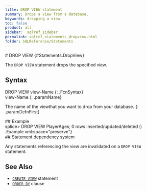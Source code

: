 ```yaml
---
title: DROP VIEW statement
summary: Drops a view from a database.
keywords: dropping a view
toc: false
product: all
sidebar:  sqlref_sidebar
permalink: sqlref_statements_dropview.html
folder: SQLReference/Statements
---
```

<section>
<div class="TopicContent" data-swiftype-index="true" markdown="1">
# DROP VIEW   {#Statements.DropView}

The `DROP VIEW` statement drops the specified view.

## Syntax

<div class="fcnWrapperWide" markdown="1">
    DROP VIEW view-Name
{: .FcnSyntax}

</div>
<div class="paramList" markdown="1">
view-Name
{: .paramName}

The name of the viewthat you want to drop from your database.
{: .paramDefnFirst}

</div>
## Example

<div class="preWrapper" markdown="1">
    splice> DROP VIEW PlayerAges;
    0 rows inserted/updated/deleted
{: .Example xml:space="preserve"}

</div>
## Statement dependency system

Any statements referencing the view are invalidated on a `DROP VIEW`
statement.

## See Also

* [`CREATE VIEW`](sqlref_statements_createview.html) statement
* [`ORDER BY`](sqlref_clauses_orderby.html) clause

</div>
</section>

